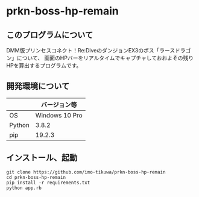 # prkn-boss-hp-remain

## このプログラムについて
DMM版プリンセスコネクト！Re:DiveのダンジョンEX3のボス「ラースドラゴン」について、
画面のHPバーをリアルタイムでキャプチャしておおよその残りHPを算出するプログラムです。

## 開発環境について
|| バージョン等 |
|---|---|
| OS | Windows 10 Pro |
| Python | 3.8.2 |
| pip | 19.2.3 |

## インストール、起動
```
git clone https://github.com/imo-tikuwa/prkn-boss-hp-remain
cd prkn-boss-hp-remain
pip install -r requirements.txt
python app.rb
```
